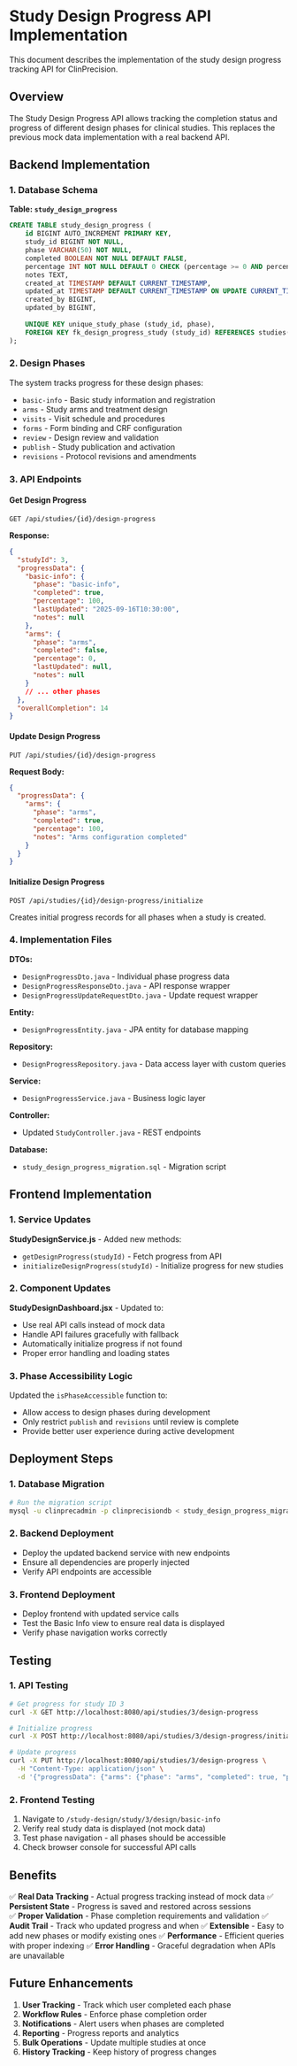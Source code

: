 # Study Design Progress API Implementation

This document describes the implementation of the study design progress tracking API for ClinPrecision.

## Overview

The Study Design Progress API allows tracking the completion status and progress of different design phases for clinical studies. This replaces the previous mock data implementation with a real backend API.

## Backend Implementation

### 1. Database Schema

**Table: `study_design_progress`**

```sql
CREATE TABLE study_design_progress (
    id BIGINT AUTO_INCREMENT PRIMARY KEY,
    study_id BIGINT NOT NULL,
    phase VARCHAR(50) NOT NULL,
    completed BOOLEAN NOT NULL DEFAULT FALSE,
    percentage INT NOT NULL DEFAULT 0 CHECK (percentage >= 0 AND percentage <= 100),
    notes TEXT,
    created_at TIMESTAMP DEFAULT CURRENT_TIMESTAMP,
    updated_at TIMESTAMP DEFAULT CURRENT_TIMESTAMP ON UPDATE CURRENT_TIMESTAMP,
    created_by BIGINT,
    updated_by BIGINT,
    
    UNIQUE KEY unique_study_phase (study_id, phase),
    FOREIGN KEY fk_design_progress_study (study_id) REFERENCES studies(id) ON DELETE CASCADE
);
```

### 2. Design Phases

The system tracks progress for these design phases:
- `basic-info` - Basic study information and registration
- `arms` - Study arms and treatment design
- `visits` - Visit schedule and procedures
- `forms` - Form binding and CRF configuration
- `review` - Design review and validation
- `publish` - Study publication and activation
- `revisions` - Protocol revisions and amendments

### 3. API Endpoints

#### Get Design Progress
```http
GET /api/studies/{id}/design-progress
```

**Response:**
```json
{
  "studyId": 3,
  "progressData": {
    "basic-info": {
      "phase": "basic-info",
      "completed": true,
      "percentage": 100,
      "lastUpdated": "2025-09-16T10:30:00",
      "notes": null
    },
    "arms": {
      "phase": "arms", 
      "completed": false,
      "percentage": 0,
      "lastUpdated": null,
      "notes": null
    }
    // ... other phases
  },
  "overallCompletion": 14
}
```

#### Update Design Progress
```http
PUT /api/studies/{id}/design-progress
```

**Request Body:**
```json
{
  "progressData": {
    "arms": {
      "phase": "arms",
      "completed": true,
      "percentage": 100,
      "notes": "Arms configuration completed"
    }
  }
}
```

#### Initialize Design Progress
```http
POST /api/studies/{id}/design-progress/initialize
```

Creates initial progress records for all phases when a study is created.

### 4. Implementation Files

**DTOs:**
- `DesignProgressDto.java` - Individual phase progress data
- `DesignProgressResponseDto.java` - API response wrapper
- `DesignProgressUpdateRequestDto.java` - Update request wrapper

**Entity:**
- `DesignProgressEntity.java` - JPA entity for database mapping

**Repository:**
- `DesignProgressRepository.java` - Data access layer with custom queries

**Service:**
- `DesignProgressService.java` - Business logic layer

**Controller:**
- Updated `StudyController.java` - REST endpoints

**Database:**
- `study_design_progress_migration.sql` - Migration script

## Frontend Implementation

### 1. Service Updates

**StudyDesignService.js** - Added new methods:
- `getDesignProgress(studyId)` - Fetch progress from API
- `initializeDesignProgress(studyId)` - Initialize progress for new studies

### 2. Component Updates

**StudyDesignDashboard.jsx** - Updated to:
- Use real API calls instead of mock data
- Handle API failures gracefully with fallback
- Automatically initialize progress if not found
- Proper error handling and loading states

### 3. Phase Accessibility Logic

Updated the `isPhaseAccessible` function to:
- Allow access to design phases during development
- Only restrict `publish` and `revisions` until review is complete
- Provide better user experience during active development

## Deployment Steps

### 1. Database Migration
```bash
# Run the migration script
mysql -u clinprecadmin -p clinprecisiondb < study_design_progress_migration.sql
```

### 2. Backend Deployment
- Deploy the updated backend service with new endpoints
- Ensure all dependencies are properly injected
- Verify API endpoints are accessible

### 3. Frontend Deployment
- Deploy frontend with updated service calls
- Test the Basic Info view to ensure real data is displayed
- Verify phase navigation works correctly

## Testing

### 1. API Testing
```bash
# Get progress for study ID 3
curl -X GET http://localhost:8080/api/studies/3/design-progress

# Initialize progress
curl -X POST http://localhost:8080/api/studies/3/design-progress/initialize

# Update progress
curl -X PUT http://localhost:8080/api/studies/3/design-progress \
  -H "Content-Type: application/json" \
  -d '{"progressData": {"arms": {"phase": "arms", "completed": true, "percentage": 100}}}'
```

### 2. Frontend Testing
1. Navigate to `/study-design/study/3/design/basic-info`
2. Verify real study data is displayed (not mock data)
3. Test phase navigation - all phases should be accessible
4. Check browser console for successful API calls

## Benefits

✅ **Real Data Tracking** - Actual progress tracking instead of mock data
✅ **Persistent State** - Progress is saved and restored across sessions  
✅ **Proper Validation** - Phase completion requirements and validation
✅ **Audit Trail** - Track who updated progress and when
✅ **Extensible** - Easy to add new phases or modify existing ones
✅ **Performance** - Efficient queries with proper indexing
✅ **Error Handling** - Graceful degradation when APIs are unavailable

## Future Enhancements

1. **User Tracking** - Track which user completed each phase
2. **Workflow Rules** - Enforce phase completion order
3. **Notifications** - Alert users when phases are completed
4. **Reporting** - Progress reports and analytics
5. **Bulk Operations** - Update multiple studies at once
6. **History Tracking** - Keep history of progress changes